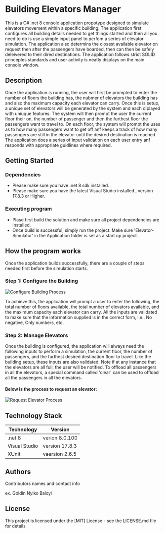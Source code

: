 # Building Elevators Manager

This is a C# .net 8 console application propotype designed to simulate elevators movement within a specific building. The application first configures all building details needed to get things started and then all you need to do is use a simple input panel to perfom a series of elevator simulation. The application also determins the closest available elevator on request then after the passengers have boarded, then can then be safely deleivered to their dired destinations. The application follows strict SOLID princeples standards and user activity is neatly displays on the main console window.  

## Description

Once the application is running, the user will first be prompted to enter the number of floors the building has, the nubmer of elevators the building has and also the maximum capacity each elevator can carry. Once this is setup, a unique set of elevators will be generated by the system and each diplayed with uniuque features. The system will then prompt the user the current floor their on, the number of passenger and then the furthest floor the passengers want to travel to. On each floor, the system will prompt the uses as to how many passengers want to get off anf keeps a track of how many passengers are still in the elevator until the desired destination is reached. The application does a series of input validation on each user entry anf responds with appropriate guidlines where required. 

## Getting Started

### Dependencies

* Please make sure you have .net 8 sdk installed.
* Please make sure you have the latest Visual Studio installed , version 17.8.3 or Higher.  

### Executing program

* Plase first build the solution and make sure all project dependencies are installed.
* Once build is successful, simply run the project. Make sure 'Elevator-Simulator' in the Application folder is set as a start up project.

## How the program works

Once the application builds successfully, there are a couple of steps needed first before the simulation starts.

### Step 1: Configure the Building

![Configure Building Process](https://github.com/Goldin123/Elevator-Simulator/assets/17449653/fbd6e95d-7161-4a6c-8320-8003fea96b5d)


To achieve this, the application will prompt a user to enter the following, the total number of floors available, the total number of elevators available, and the maximum capacity each elevator can carry. All the inputs are validated to make sure that the information supplied is in the correct form, i.e., No negative, Only numbers, etc.

### Step 2: Manage Elevators

Once the building is configured, the application will always need the following inputs to perform a simulation, the current floor, the number of passengers, and the furthest desired destination floor to travel. Like the building setup, these inputs are also validated. Note if at any instance that the elevators are all full, the user will be notified. To offload all passengers in all the elevators, a special command called 'clear' can be used to offload all the passengers in all the elevators.

#### Below is the process to request an elevator:

![Request Elevator Process](https://github.com/Goldin123/Elevator-Simulator/assets/17449653/2b4f15e4-698e-46c3-a1f4-f0b6c511ede8)


## Technology Stack

| Technology | Version |
| --- | --- |
| .net 8 | verion 8.0.100 |
| Visual Studio | version 17.8.3 |
| XUnit | vaersion 2.6.5 |

## Authors

Contributors names and contact info

ex. Goldin Nyiko Baloyi  


## License

This project is licensed under the [MIT] License - see the LICENSE.md file for details
